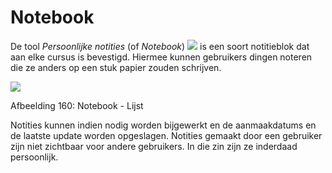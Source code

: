 # Notebook

De tool _Persoonlijke notities_ \(of _Notebook_\) ![](../../.gitbook/assets/graphics303%20%283%29.png) is een soort notitieblok dat aan elke cursus is bevestigd. Hiermee kunnen gebruikers dingen noteren die ze anders op een stuk papier zouden schrijven.

![](../../.gitbook/assets/images235%20%283%29.png)

Afbeelding 160: Notebook - Lijst

Notities kunnen indien nodig worden bijgewerkt en de aanmaakdatums en de laatste update worden opgeslagen. Notities gemaakt door een gebruiker zijn niet zichtbaar voor andere gebruikers. In die zin zijn ze inderdaad persoonlijk.

